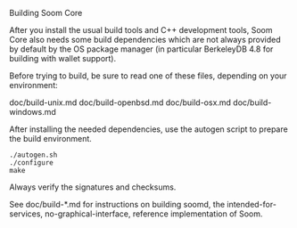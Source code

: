 Building Soom Core

After you install the usual build tools and C++ development tools,
Soom Core also needs some build dependencies which are not always provided
by default by the OS package manager
(in particular BerkeleyDB 4.8 for building with wallet support).

Before trying to build, be sure to read one of these files,
depending on your environment:

  doc/build-unix.md
  doc/build-openbsd.md
  doc/build-osx.md
  doc/build-windows.md

After installing the needed dependencies,
use the autogen script to prepare the build environment.

    ./autogen.sh
    ./configure
    make

Always verify the signatures and checksums.

See doc/build-*.md for instructions on building soomd,
the intended-for-services, no-graphical-interface,
reference implementation of Soom.
